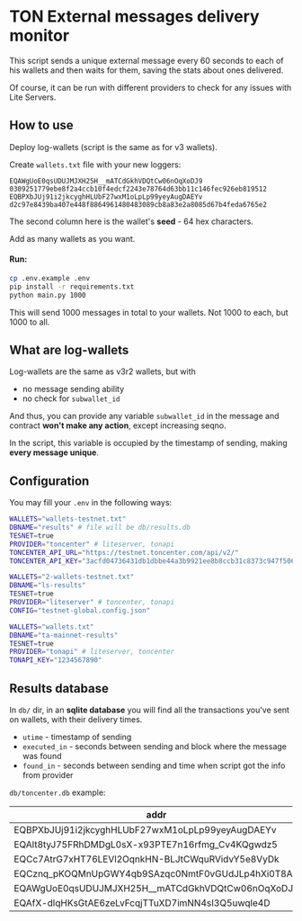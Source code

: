 # TON External messages delivery monitor

This script sends a unique external message every 60 seconds to each of his wallets and then waits for them, saving the stats about ones delivered.

Of course, it can be run with different providers to check for any issues with Lite Servers.

## How to use

Deploy log-wallets (script is the same as for v3 wallets).

Create `wallets.txt` file with your new loggers:

```
EQAWgUoE0qsUDUJMJXH25H__mATCdGkhVDQtCw06nOqXoDJ9 0309251779ebe8f2a4ccb10f4edcf2243e78764d63bb11c146fec926eb819512
EQBPXbJUj91i2jkcyghHLUbF27wxM1oLpLp99yeyAugDAEYv d2c97e8439ba407e448f8864961480483089cb8a83e2a8085d67b4feda6765e2
```

The second column here is the wallet's **seed** - 64 hex characters.

Add as many wallets as you want.

#### Run:

```bash
cp .env.example .env
pip install -r requirements.txt
python main.py 1000
```

This will send 1000 messages in total to your wallets. Not 1000 to each, but 1000 to all.

## What are log-wallets

Log-wallets are the same as v3r2 wallets, but with

-   no message sending ability
-   no check for `subwallet_id`

And thus, you can provide any variable `subwallet_id` in the message and contract **won't make any action**, except increasing seqno.

In the script, this variable is occupied by the timestamp of sending, making **every message unique**.

## Configuration

You may fill your `.env` in the following ways:

```bash
WALLETS="wallets-testnet.txt"
DBNAME="results" # file will be db/results.db
TESNET=true
PROVIDER="toncenter" # liteserver, tonapi
TONCENTER_API_URL="https://testnet.toncenter.com/api/v2/"
TONCENTER_API_KEY="3acfd04736431db1dbbe44a3b9921ee8b8ccb31c8373c947f5066a43afb0451b"
```

```bash
WALLETS="2-wallets-testnet.txt"
DBNAME="ls-results"
TESNET=true
PROVIDER="liteserver" # toncenter, tonapi
CONFIG="testnet-global.config.json"
```

```bash
WALLETS="wallets.txt"
DBNAME="ta-mainnet-results"
TESNET=true
PROVIDER="tonapi" # liteserver, toncenter
TONAPI_KEY="1234567890"
```

## Results database

In `db/` dir, in an **sqlite database** you will find all the transactions you've sent on wallets,
with their delivery times.

-   `utime` - timestamp of sending
-   `executed_in` - seconds between sending and block where the message was found
-   `found_in` - seconds between sending and time when script got the info from provider

`db/toncenter.db` example:

| addr                                               | utime      | is_found | executed_in | found_in |
| -------------------------------------------------- | ---------- | -------- | ----------- | -------- |
| EQBPXbJUj91i2jkcyghHLUbF27wxM1oLpLp99yeyAugDAEYv   | 1709637119 | true     | 3           | 12       |
| EQAlt8tyJ75FRhDMDgL0sX-x93PTE7n16rfmg_Cv4KQgwdz5   | 1709637120 | true     | 2           | 11       |
| EQCc7AtrG7xHT76LEVl2OqnkHN-BLJtCWquRVidvY5e8VyDk   | 1709637118 | true     | 2           | 14       |
| EQCznq_pKOQMnUpGWY4qb9SAzqc0NmtF0vGUdJLp4hXi0T8A   | 1709637110 | true     | 7           | 22       |
| EQAWgUoE0qsUDUJMJXH25H\_\_mATCdGkhVDQtCw06nOqXoDJ9 | 1709637182 | true     | 7           | 16       |
| EQAfX-dlqHKsGtAE6zeLvFcqjTTuXD7imNN4sI3Q5uwqle4D   | 1709637188 | true     | 1           | 11       |
